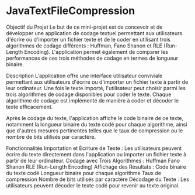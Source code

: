 # JavaTextFileCompression
Objectif du Projet
Le but de ce mini-projet est de concevoir et de développer une application de codage textuel permettant aux utilisateurs d'écrire ou d'importer un fichier texte et de le coder en utilisant trois algorithmes de codage différents : Huffman, Fano Shanon et RLE (Run-Length Encoding). L'application permet également de comparer les performances de ces trois méthodes de codage en termes de longueur binaire.

Description
L'application offre une interface utilisateur conviviale permettant aux utilisateurs d'écrire ou d'importer un fichier texte à partir de leur ordinateur. Une fois le texte importé, l'utilisateur peut choisir parmi les trois algorithmes de codage disponibles pour coder le texte. Chaque algorithme de codage est implémenté de manière à coder et décoder le texte efficacement.

Après le codage du texte, l'application affiche le code binaire de ce texte, notamment la longueur binaire du texte codé pour chaque algorithme, ainsi que d'autres mesures pertinentes telles que le taux de compression ou le nombre de bits utilisés par caractère.

Fonctionnalités
Importation et Écriture de Texte : Les utilisateurs peuvent écrire du texte directement dans l'application ou importer un fichier texte à partir de leur ordinateur.
Codage avec Trois Algorithmes :
Huffman
Fano Shanon
RLE (Run-Length Encoding)
Affichage des Résultats :
Code binaire du texte codé
Longueur binaire pour chaque algorithme
Taux de compression
Nombre de bits utilisés par caractère
Décodage du Texte : Les utilisateurs peuvent décoder le texte codé pour revenir au texte original.
